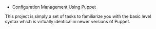 - Configuration Management Using Puppet

This project is simply a set of tasks to familiarize you with the basic level syntax which is virtually identical in newer versions of Puppet.
